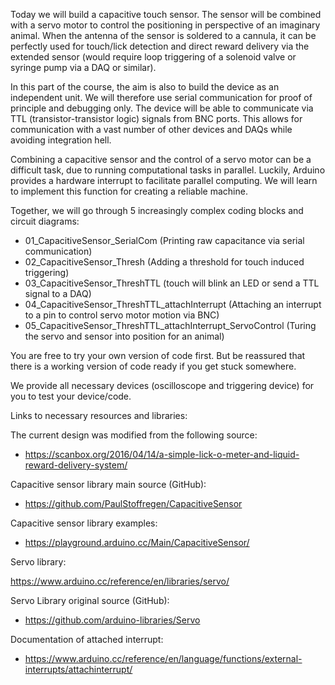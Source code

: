 

Today we will build a capacitive touch sensor. The sensor will be combined with a servo motor to control the positioning in perspective of an imaginary animal. When the antenna of the sensor is soldered to a cannula, it can be perfectly used for touch/lick detection and direct reward delivery via the extended sensor (would require loop triggering of a solenoid valve or syringe pump via a DAQ or similar).

In this part of the course, the aim is also to build the device as an independent unit. We will therefore use serial communication for proof of principle and debugging only. The device will be able to communicate via TTL (transistor-transistor logic) signals from BNC ports. This allows for communication with a vast number of other devices and DAQs while avoiding integration hell.

Combining a capacitive sensor and the control of a servo motor can be a difficult task, due to running computational tasks in parallel. Luckily, Arduino provides a hardware interrupt to facilitate parallel computing. We will learn to implement this function for creating a reliable machine.

Together, we will go through 5 increasingly complex coding blocks and circuit diagrams:

- 01_CapacitiveSensor_SerialCom (Printing raw capacitance via serial communication)
- 02_CapacitiveSensor_Thresh (Adding a threshold for touch induced triggering)
- 03_CapacitiveSensor_ThreshTTL (touch will blink an LED or send a TTL signal to a DAQ)
- 04_CapacitiveSensor_ThreshTTL_attachInterrupt (Attaching an interrupt to a pin to control servo motor motion via BNC)
- 05_CapacitiveSensor_ThreshTTL_attachInterrupt_ServoControl (Turing the servo and sensor into position for an animal)

You are free to try your own version of code first. But be reassured that there is a working version of code ready if you get stuck somewhere.

We provide all necessary devices (oscilloscope and triggering device) for you to test your device/code.





Links to necessary resources and libraries:

The current design was modified from the following source:

- https://scanbox.org/2016/04/14/a-simple-lick-o-meter-and-liquid-reward-delivery-system/


Capacitive sensor library main source (GitHub):

- https://github.com/PaulStoffregen/CapacitiveSensor

Capacitive sensor library examples:

- https://playground.arduino.cc/Main/CapacitiveSensor/


Servo library:

https://www.arduino.cc/reference/en/libraries/servo/

Servo Library original source (GitHub):

- https://github.com/arduino-libraries/Servo

Documentation of attached interrupt:

- https://www.arduino.cc/reference/en/language/functions/external-interrupts/attachinterrupt/